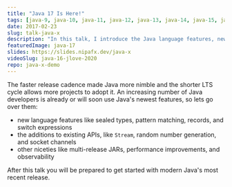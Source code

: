 ```yaml
---
title: "Java 17 Is Here!"
tags: [java-9, java-10, java-11, java-12, java-13, java-14, java-15, java-16, java-17]
date: 2017-02-23
slug: talk-java-x
description: "In this talk, I introduce the Java language features, new/updated APIs, and new JVM capabilities that recent Java releases brought to the ecosystem and also discuss the current release and support model"
featuredImage: java-17
slides: https://slides.nipafx.dev/java-x
videoSlug: java-16-jlove-2020
repo: java-x-demo
---
```


The faster release cadence made Java more nimble and the shorter LTS cycle allows more projects to adopt it.
An increasing number of Java developers is already or will soon use Java's newest features, so lets go over them:

* new language features like sealed types, pattern matching, records, and switch expressions
* the additions to existing APIs, like `Stream`, random number generation, and socket channels
* other niceties like multi-release JARs, performance improvements, and observability

After this talk you will be prepared to get started with modern Java's most recent release.
